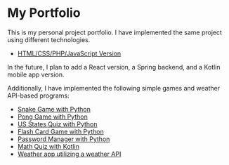# My Portfolio  
This is my personal project portfolio. I have implemented the same project using different technologies.  

- [HTML/CSS/PHP/JavaScript Version](https://github.com/jayIsThere/my_portfolio_old_html_site)  

In the future, I plan to add a React version, a Spring backend, and a Kotlin mobile app version.

Additionally, I have implemented the following simple games and weather API-based programs:

- [Snake Game with Python](https://github.com/jayIsThere/snake_game)  
- [Pong Game with Python](https://github.com/jayIsThere/pong-game)  
- [US States Quiz with Python](https://github.com/jayIsThere/us-states-quiz)  
- [Flash Card Game with Python](https://github.com/jayIsThere/flash-card)  
- [Password Manager with Python](https://github.com/jayIsThere/password_manager)  
- [Math Quiz with Kotlin](https://github.com/jayIsThere/mathQuiz)  
- [Weather app utilizing a weather API](https://github.com/jayIsThere/TimeWeatherWidget)  
